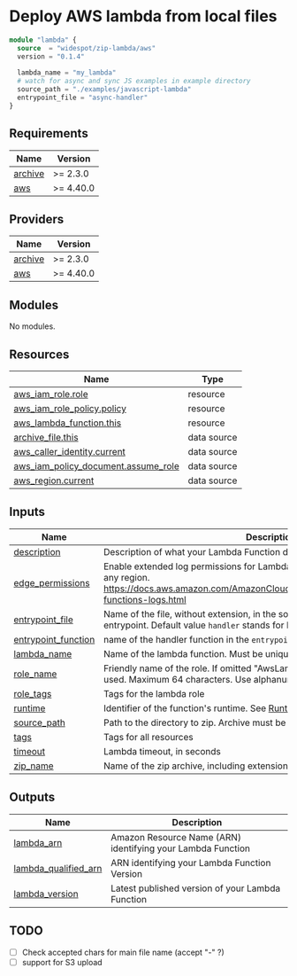 # Deploy AWS lambda from local files

```tf
module "lambda" {
  source  = "widespot/zip-lambda/aws"
  version = "0.1.4"
  
  lambda_name = "my_lambda"
  # watch for async and sync JS examples in example directory
  source_path = "./examples/javascript-lambda"
  entrypoint_file = "async-handler" 
}
```

<!-- BEGIN_TF_DOCS -->
## Requirements

| Name | Version |
|------|---------|
| <a name="requirement_archive"></a> [archive](#requirement\_archive) | >= 2.3.0 |
| <a name="requirement_aws"></a> [aws](#requirement\_aws) | >= 4.40.0 |

## Providers

| Name | Version |
|------|---------|
| <a name="provider_archive"></a> [archive](#provider\_archive) | >= 2.3.0 |
| <a name="provider_aws"></a> [aws](#provider\_aws) | >= 4.40.0 |

## Modules

No modules.

## Resources

| Name | Type |
|------|------|
| [aws_iam_role.role](https://registry.terraform.io/providers/hashicorp/aws/latest/docs/resources/iam_role) | resource |
| [aws_iam_role_policy.policy](https://registry.terraform.io/providers/hashicorp/aws/latest/docs/resources/iam_role_policy) | resource |
| [aws_lambda_function.this](https://registry.terraform.io/providers/hashicorp/aws/latest/docs/resources/lambda_function) | resource |
| [archive_file.this](https://registry.terraform.io/providers/hashicorp/archive/latest/docs/data-sources/file) | data source |
| [aws_caller_identity.current](https://registry.terraform.io/providers/hashicorp/aws/latest/docs/data-sources/caller_identity) | data source |
| [aws_iam_policy_document.assume_role](https://registry.terraform.io/providers/hashicorp/aws/latest/docs/data-sources/iam_policy_document) | data source |
| [aws_region.current](https://registry.terraform.io/providers/hashicorp/aws/latest/docs/data-sources/region) | data source |

## Inputs

| Name | Description | Type | Default | Required |
|------|-------------|------|---------|:--------:|
| <a name="input_description"></a> [description](#input\_description) | Description of what your Lambda Function does. | `string` | `null` | no |
| <a name="input_edge_permissions"></a> [edge\_permissions](#input\_edge\_permissions) | Enable extended log permissions for Lambda@Edge function to register log in any region. https://docs.aws.amazon.com/AmazonCloudFront/latest/DeveloperGuide/edge-functions-logs.html | `bool` | `false` | no |
| <a name="input_entrypoint_file"></a> [entrypoint\_file](#input\_entrypoint\_file) | Name of the file, without extension, in the source\_path directory to execute as entrypoint. Default value `handler` stands for handler.js | `string` | `"handler"` | no |
| <a name="input_entrypoint_function"></a> [entrypoint\_function](#input\_entrypoint\_function) | name of the handler function in the `entrypoint_file`. | `string` | `"handler"` | no |
| <a name="input_lambda_name"></a> [lambda\_name](#input\_lambda\_name) | Name of the lambda function. Must be unique in the region | `string` | n/a | yes |
| <a name="input_role_name"></a> [role\_name](#input\_role\_name) | Friendly name of the role. If omitted "AwsLambda-${var.lambda\_name}" is used. Maximum 64 characters. Use alphanumeric and '+=,.@-\_' characters. | `string` | `null` | no |
| <a name="input_role_tags"></a> [role\_tags](#input\_role\_tags) | Tags for the lambda role | `map(string)` | `{}` | no |
| <a name="input_runtime"></a> [runtime](#input\_runtime) | Identifier of the function's runtime. See [Runtimes](https://docs.aws.amazon.com/lambda/latest/dg/API_CreateFunction.html#SSS-CreateFunction-request-Runtime) for valid values. | `string` | `"nodejs18.x"` | no |
| <a name="input_source_path"></a> [source\_path](#input\_source\_path) | Path to the directory to zip. Archive must be less than XX | `string` | n/a | yes |
| <a name="input_tags"></a> [tags](#input\_tags) | Tags for all resources | `map(string)` | `{}` | no |
| <a name="input_timeout"></a> [timeout](#input\_timeout) | Lambda timeout, in seconds | `number` | `3` | no |
| <a name="input_zip_name"></a> [zip\_name](#input\_zip\_name) | Name of the zip archive, including extension. Default is `${var.lambda_name}.zip` | `string` | `null` | no |

## Outputs

| Name | Description |
|------|-------------|
| <a name="output_lambda_arn"></a> [lambda\_arn](#output\_lambda\_arn) | Amazon Resource Name (ARN) identifying your Lambda Function |
| <a name="output_lambda_qualified_arn"></a> [lambda\_qualified\_arn](#output\_lambda\_qualified\_arn) | ARN identifying your Lambda Function Version |
| <a name="output_lambda_version"></a> [lambda\_version](#output\_lambda\_version) | Latest published version of your Lambda Function |
<!-- END_TF_DOCS -->

## TODO
- [ ] Check accepted chars for main file name (accept "-" ?)
- [ ] support for S3 upload
